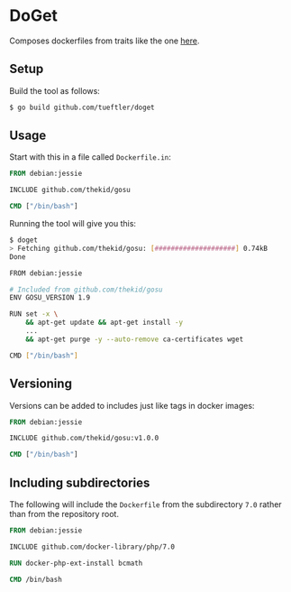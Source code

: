 DoGet
=====
Composes dockerfiles from traits like the one [here](https://github.com/thekid/gosu).

Setup
-----
Build the tool as follows:

```sh
$ go build github.com/tueftler/doget
```

Usage
-----
Start with this in a file called `Dockerfile.in`:

```dockerfile
FROM debian:jessie

INCLUDE github.com/thekid/gosu

CMD ["/bin/bash"]
```

Running the tool will give you this:

```sh
$ doget
> Fetching github.com/thekid/gosu: [####################] 0.74kB
Done

FROM debian:jessie

# Included from github.com/thekid/gosu
ENV GOSU_VERSION 1.9

RUN set -x \
    && apt-get update && apt-get install -y 
    ...
    && apt-get purge -y --auto-remove ca-certificates wget

CMD ["/bin/bash"]
```

Versioning
----------
Versions can be added to includes just like tags in docker images:

```dockerfile
FROM debian:jessie

INCLUDE github.com/thekid/gosu:v1.0.0

CMD ["/bin/bash"]
```

Including subdirectories
------------------------
The following will include the `Dockerfile` from the subdirectory `7.0` rather than from the repository root.

```dockerfile
FROM debian:jessie

INCLUDE github.com/docker-library/php/7.0

RUN docker-php-ext-install bcmath

CMD /bin/bash
```